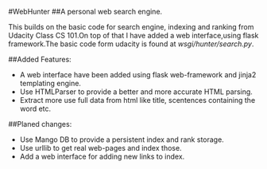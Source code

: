 #WebHunter
##A personal web search engine.

This builds on the basic code for search engine, indexing and ranking from Udacity Class CS 101.On top of that I have added a web interface,using flask framework.The basic code form udacity is found at *wsgi/hunter/search.py*.

##Added Features:
* A web interface have been added using flask web-framework and jinja2 templating engine.
* Use HTMLParser to provide a better and more accurate HTML parsing.
* Extract more use full data from html like title, scentences containing the word etc.

##Planed changes:
* Use Mango DB to provide a persistent index and rank storage.
* Use urllib to get real web-pages and index those.
* Add a web interface for adding new links to index.